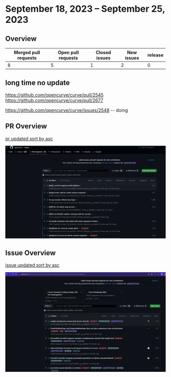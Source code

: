 

# September 18, 2023 – September 25, 2023

## Overview

| Merged pull requests | Open pull requests | Closed issues | New issues | release |
| -------------------- | ------------------ | ------------- | ---------- | ------- |
| 8                    | 5                  | 1             | 2          | 0       |

## long time no update

https://github.com/opencurve/curve/pull/2545
https://github.com/opencurve/curve/pull/2677

https://github.com/opencurve/curve/issues/2548 -- doing


## PR Overview

[pr updated sort by asc](https://github.com/opencurve/curve/pulls?q=is%3Apr+is%3Aopen+sort%3Aupdated-asc+-label%3Apending)

![pr updated sort by asc](./images/2023-1010-pr.png)

## Issue Overview

[issue updated sort by asc](https://github.com/opencurve/curve/issues?q=is%3Aissue+is%3Aopen+label%3Aassigned+sort%3Aupdated-asc)

![issue updated sort by asc](./images/2023-1010-issue.png)